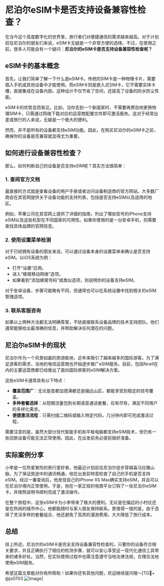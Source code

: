 # 尼泊尔eSIM卡是否支持设备兼容性检查？

在当今这个高度数字化的世界里，旅行者们对便捷通信的需求越来越高。对于计划前往尼泊尔的朋友们来说，eSIM卡无疑是一个非常方便的选择。不过，在使用之前，很多人可能会有一个疑问：**尼泊尔的eSIM卡是否支持设备兼容性检查呢？**

## eSIM卡的基本概念

首先，让我们简单了解一下什么是eSIM卡。传统的SIM卡是一种物理卡片，需要插入手机或其他设备中才能使用。而eSIM卡则是嵌入式SIM卡，它不需要实体卡槽，直接集成在设备内部。这种设计不仅节省了空间，还提高了设备的防水防尘性能。

eSIM卡的优势显而易见。比如，当你去到一个新国家时，不需要再费劲地更换物理SIM卡，只需通过网络下载对应的运营商配置文件即可激活服务。这对于经常出差或旅行的人来说，无疑是一个极大的便利。

然而，并不是所有的设备都支持eSIM功能。因此，在购买尼泊尔的eSIM卡之前，确保你的设备是否兼容就显得尤为重要。

## 如何进行设备兼容性检查？

那么，如何判断自己的设备是否支持eSIM呢？其实方法很简单：

### 1. 查阅官方文档
最直接的方式就是查看设备的用户手册或者访问设备制造商的官方网站。大多数厂商会在其官网提供关于设备功能的支持列表，包括是否支持eSIM以及适用的地区。

例如，苹果公司在其官网上提供了详细的指南，列出了哪些型号的iPhone支持eSIM以及这些机型在不同国家的可用性。如果你使用的是一台安卓手机，则需要查找具体品牌的官网信息。

### 2. 使用设置菜单检测
对于已经拥有设备的朋友来说，可以通过设备本身的设置菜单来确认是否支持eSIM。以iOS系统为例：
- 打开“设置”应用。
- 进入“蜂窝移动网络”选项。
- 如果看到“添加蜂窝号码”或类似选项，则说明你的设备支持eSIM。

对于安卓设备，步骤可能略有不同，但通常也可以在系统设置中找到相关的eSIM管理选项。

### 3. 联系客服咨询
如果以上两种方法都无法明确答案，不妨直接联系设备品牌的技术支持团队。他们通常能够给出最准确的信息，并帮助解决任何潜在的问题。

## 尼泊尔eSIM卡的现状

尼泊尔作为一个风景如画的旅游胜地，近年来吸引了越来越多的国际游客。为了满足游客的需求，当地的电信运营商也开始逐步推广eSIM服务。目前，包括Ncell在内的主要运营商都已经推出了面向国际旅客的eSIM解决方案。

这些eSIM卡通常具有以下特点：
- **覆盖范围广**：无论是首都加德满都还是偏远山区，都能享受到稳定的信号覆盖。
- **多种套餐选择**：从短期流量包到长期语音通话套餐，应有尽有，满足不同用户的多样化需求。
- **便捷激活流程**：只需扫描二维码或输入特定代码，几分钟内即可完成激活过程。

需要注意的是，虽然大部分现代智能手机和平板电脑都支持eSIM技术，但仍有一些旧款设备可能无法正常使用。因此，在出发前务必提前做好准备。

## 实际案例分享

小李是一位热爱冒险的旅行爱好者，他最近计划前往尼泊尔徒步穿越喜马拉雅山脉。为了保证旅途中的通讯畅通，他在出发前特意检查了自己的手机是否支持eSIM。经过一番查询后，他发现自己的iPhone XS Max确实支持eSIM，并且可以在尼泊尔境内正常使用。于是，他在一家正规的电商平台订购了一张尼泊尔eSIM卡，并按照说明书顺利完成了激活操作。

在整个旅程中，这张eSIM卡为小李带来了极大的便利。无论是在偏远的小村庄还是在热闹的城市中心，他都能随时与家人朋友保持联系。更值得一提的是，由于选择了灵活多样的套餐组合，他还避免了高昂的漫游费用，大大降低了旅行成本。

## 总结

综上所述，尼泊尔的eSIM卡是完全支持设备兼容性检查的。只要你的设备符合相关要求，并且正确执行了相应的检测步骤，就可以安心享受这一现代化通信工具带来的诸多好处。当然，在实际使用过程中也需注意遵守当地法律法规，合理合法地使用eSIM服务。

希望这篇文章能对你有所帮助！如果你还有其他问题，欢迎继续提问哦～[TG💪+ @jx0703 ![Image](https://github.com/user-attachments/assets/dbca1d08-cadb-493c-b0ec-ad6f7a83f270)]